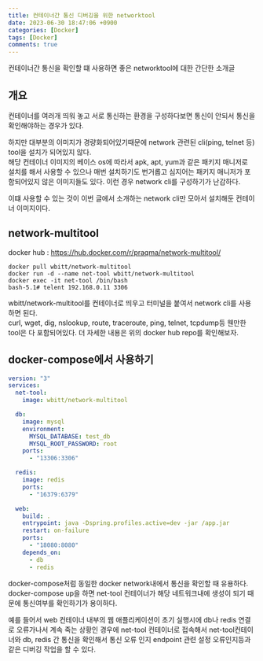```yaml
---
title: 컨테이너간 통신 디버깅을 위한 networktool
date: 2023-06-30 18:47:06 +0900
categories: [Docker]
tags: [Docker]
comments: true
---
```


컨테이너간 통신을 확인할 떄 사용하면 좋은 networktool에 대한 간단한 소개글

## 개요

컨테이너를 여러개 띄워 놓고 서로 통신하는 환경을 구성하다보면 통신이 안되서 통신을 확인해야하는 경우가 있다.

하지만 대부분의 이미지가 경량화되어있기때문에 network 관련된 cli(ping, telnet 등) tool을 설치가 되어있지 않다.  
해당 컨테이너 이미지의 베이스 os에 따라서 apk, apt, yum과 같은 패키지 매니저로 설치를 해서 사용할 수 있으나 매번 설치하기도 번거롭고 심지어는 패키지 매니저가 포함되어있지 않은 이미지들도 있다. 이런 경우 network cli를 구성하기가 난감하다.

이떄 사용할 수 있는 것이 이번 글에서 소개하는 network cli만 모아서 설치해둔 컨테이너 이미지이다.

## network-multitool

docker hub : <https://hub.docker.com/r/praqma/network-multitool/>

```shell
docker pull wbitt/network-multitool
docker run -d --name net-tool wbitt/network-multitool
docker exec -it net-tool /bin/bash
bash-5.1# telent 192.168.0.11 3306
```

wbitt/network-multitool를 컨테이너로 띄우고 터미널을 붙여서 network cli를 사용하면 된다.  
curl, wget, dig, nslookup, route, traceroute, ping, telnet, tcpdump등 웬만한 tool은 다 포함되어있다.
더 자세한 내용은 위의 docker hub repo를 확인해보자.

## docker-compose에서 사용하기

```yml
version: "3"
services:
  net-tool:
    image: wbitt/network-multitool

  db:
    image: mysql
    environment:
      MYSQL_DATABASE: test_db
      MYSQL_ROOT_PASSWORD: root
    ports:
      - "13306:3306"

  redis:
    image: redis
    ports:
      - "16379:6379"

  web:
    build: .
    entrypoint: java -Dspring.profiles.active=dev -jar /app.jar
    restart: on-failure
    ports:
      - "18080:8080"
    depends_on:
      - db
      - redis
```

docker-compose처럼 동일한 docker network내에서 통신을 확인할 때 유용하다.  
docker-compose up을 하면 net-tool 컨테이너가 해당 네트워크내에 생성이 되기 때문에 통신여부를 확인하기가 용이하다.

예를 들어서 web 컨테이너 내부의 웹 애플리케이션이 초기 실행시에 db나 redis 연결로 오류가나서 계속 죽는 상황인 경우에 net-tool 컨테이너로 접속해서 net-tool컨테이너와 db, redis 간 통신을 확인해서 통신 오류 인지 endpoint 관련 설정 오류인지등과 같은 디버깅 작업을 할 수 있다.


